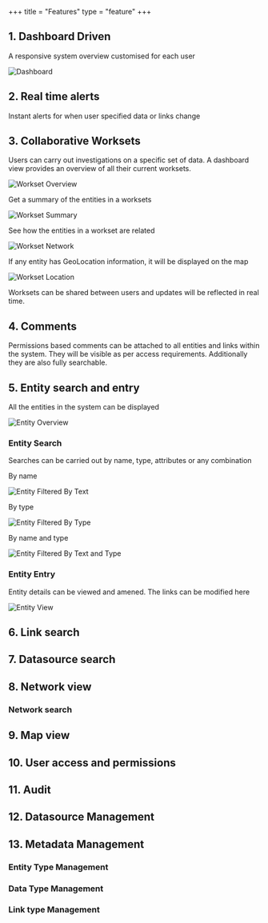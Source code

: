 +++
title = "Features"
type = "feature"
+++

## 1. Dashboard Driven

A responsive system overview customised for each user

![Dashboard](/img/screenshots/miner-dashboard.png)

## 2. Real time alerts

Instant alerts for when user specified data or links change

## 3. Collaborative Worksets

Users can carry out investigations on a specific set of data. A dashboard view provides an overview of all their current worksets.

![Workset Overview](/img/screenshots/workset-overview.png)

Get a summary of the entities in a worksets

![Workset Summary](/img/screenshots/workset-summary.png)

See how the entities in a workset are related

![Workset Network](/img/screenshots/workset-network.png)

If any entity has GeoLocation information, it will be displayed on the map

![Workset Location](/img/screenshots/workset-location.png)

Worksets can be shared between users and updates will be reflected in real time.

## 4. Comments

Permissions based comments can be attached to all entities and links within the system. They will be visible as per access requirements. Additionally they are also fully searchable.

## 5. Entity search and entry

All the entities in the system can be displayed

![Entity Overview](/img/screenshots/entity-overview.png)

### Entity Search

Searches can be carried out by name, type, attributes or any combination

By name

![Entity Filtered By Text](/img/screenshots/entity-overview-filtered-text.png)

By type

![Entity Filtered By Type](/img/screenshots/entity-overview-filtered-type.png)

By name and type

![Entity Filtered By Text and Type](/img/screenshots/entity-overview-filtered-text-type.png)

### Entity Entry

Entity details can be viewed and amened. The links can be modified here

![Entity View](/img/screenshots/entity-view.png)

## 6. Link search

## 7. Datasource search

## 8. Network view

### Network search

## 9. Map view

## 10. User access and permissions

## 11. Audit

## 12. Datasource Management

## 13. Metadata Management

### Entity Type Management

### Data Type Management

### Link type Management